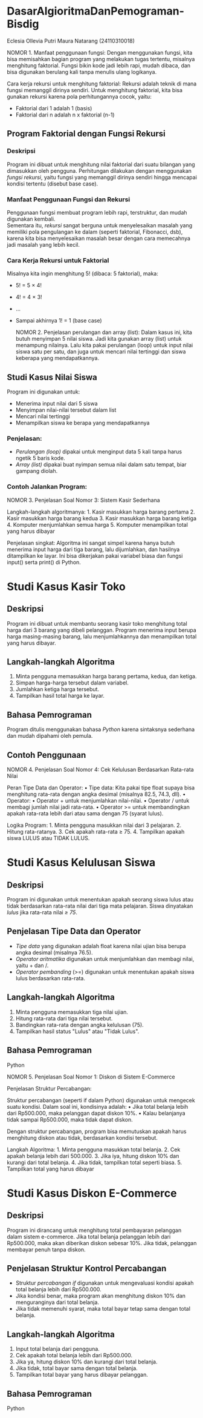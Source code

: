 # DasarAlgioritmaDanPemograman-Bisdig
 Eclesia Ollevia Putri Maura Natarang (24110310018)
 
NOMOR 1. Manfaat penggunaan fungsi:
Dengan menggunakan fungsi, kita bisa memisahkan bagian program yang melakukan tugas tertentu, misalnya menghitung faktorial. Fungsi bikin kode jadi lebih rapi, mudah dibaca, dan bisa digunakan berulang kali tanpa menulis ulang logikanya.

Cara kerja rekursi untuk menghitung faktorial:
Rekursi adalah teknik di mana fungsi memanggil dirinya sendiri. Untuk menghitung faktorial, kita bisa gunakan rekursi karena pola perhitungannya cocok, yaitu:
* Faktorial dari 1 adalah 1 (basis)
* Faktorial dari n adalah n x faktorial (n-1)
  
## Program Faktorial dengan Fungsi Rekursi
### Deskripsi
Program ini dibuat untuk menghitung nilai faktorial dari suatu bilangan yang dimasukkan oleh pengguna. Perhitungan dilakukan dengan menggunakan *fungsi rekursi*, yaitu fungsi yang memanggil dirinya sendiri hingga mencapai kondisi tertentu (disebut base case).
### Manfaat Penggunaan Fungsi dan Rekursi
Penggunaan fungsi membuat program lebih rapi, terstruktur, dan mudah digunakan kembali.  
Sementara itu, *rekursi* sangat berguna untuk menyelesaikan masalah yang memiliki pola pengulangan ke dalam (seperti faktorial, Fibonacci, dsb), karena kita bisa menyelesaikan masalah besar dengan cara memecahnya jadi masalah yang lebih kecil.
### Cara Kerja Rekursi untuk Faktorial
Misalnya kita ingin menghitung 5! (dibaca: 5 faktorial), maka:
- 5! = 5 × 4!
- 4! = 4 × 3!
- ...
- Sampai akhirnya 1! = 1 (base case)

  NOMOR 2. Penjelasan perulangan dan array (list):
Dalam kasus ini, kita butuh menyimpan 5 nilai siswa. Jadi kita gunakan array (list) untuk menampung nilainya.
Lalu kita pakai perulangan (loop) untuk input nilai siswa satu per satu, dan juga untuk mencari nilai tertinggi dan siswa keberapa yang mendapatkannya.

## Studi Kasus Nilai Siswa
Program ini digunakan untuk:
- Menerima input nilai dari 5 siswa
- Menyimpan nilai-nilai tersebut dalam list
- Mencari nilai tertinggi
- Menampilkan siswa ke berapa yang mendapatkannya
### Penjelasan:
- *Perulangan (loop)* dipakai untuk menginput data 5 kali tanpa harus ngetik 5 baris kode.
- *Array (list)* dipakai buat nyimpan semua nilai dalam satu tempat, biar gampang diolah.
### Contoh Jalankan Program:

NOMOR 3. Penjelasan Soal Nomor 3: Sistem Kasir Sederhana

Langkah-langkah algoritmanya:
	1.	Kasir masukkan harga barang pertama
	2.	Kasir masukkan harga barang kedua
	3.	Kasir masukkan harga barang ketiga
	4.	Komputer menjumlahkan semua harga
	5.	Komputer menampilkan total yang harus dibayar

Penjelasan singkat:
Algoritma ini sangat simpel karena hanya butuh menerima input harga dari tiga barang, lalu dijumlahkan, dan hasilnya ditampilkan ke layar. Ini bisa dikerjakan pakai variabel biasa dan fungsi input() serta print() di Python.

# Studi Kasus Kasir Toko

## Deskripsi
Program ini dibuat untuk membantu seorang kasir toko menghitung total harga dari 3 barang yang dibeli pelanggan. Program menerima input berupa harga masing-masing barang, lalu menjumlahkannya dan menampilkan total yang harus dibayar.

## Langkah-langkah Algoritma
1. Minta pengguna memasukkan harga barang pertama, kedua, dan ketiga.
2. Simpan harga-harga tersebut dalam variabel.
3. Jumlahkan ketiga harga tersebut.
4. Tampilkan hasil total harga ke layar.
## Bahasa Pemrograman
Program ditulis menggunakan bahasa *Python* karena sintaksnya sederhana dan mudah dipahami oleh pemula.
## Contoh Penggunaan

NOMOR 4. Penjelasan Soal Nomor 4: Cek Kelulusan Berdasarkan Rata-rata Nilai

Peran Tipe Data dan Operator:
	•	Tipe data: Kita pakai tipe float supaya bisa menghitung rata-rata dengan angka desimal (misalnya 82.5, 74.3, dll).
	•	Operator:
	•	Operator + untuk menjumlahkan nilai-nilai.
	•	Operator / untuk membagi jumlah nilai jadi rata-rata.
	•	Operator >= untuk membandingkan apakah rata-rata lebih dari atau sama dengan 75 (syarat lulus).

Logika Program:
	1.	Minta pengguna masukkan nilai dari 3 pelajaran.
	2.	Hitung rata-ratanya.
	3.	Cek apakah rata-rata ≥ 75.
	4.	Tampilkan apakah siswa LULUS atau TIDAK LULUS.

 # Studi Kasus Kelulusan Siswa

## Deskripsi
Program ini digunakan untuk menentukan apakah seorang siswa lulus atau tidak berdasarkan rata-rata nilai dari tiga mata pelajaran. Siswa dinyatakan *lulus* jika rata-rata nilai *≥ 75*.

## Penjelasan Tipe Data dan Operator
- *Tipe data* yang digunakan adalah float karena nilai ujian bisa berupa angka desimal (misalnya 76.5).
- *Operator aritmatika* digunakan untuk menjumlahkan dan membagi nilai, yaitu + dan /.
- *Operator pembanding* (>=) digunakan untuk menentukan apakah siswa lulus berdasarkan rata-rata.

## Langkah-langkah Algoritma
1. Minta pengguna memasukkan tiga nilai ujian.
2. Hitung rata-rata dari tiga nilai tersebut.
3. Bandingkan rata-rata dengan angka kelulusan (75).
4. Tampilkan hasil status "Lulus" atau "Tidak Lulus".

## Bahasa Pemrograman
Python

NOMOR 5. Penjelasan Soal Nomor 1: Diskon di Sistem E-Commerce

Penjelasan Struktur Percabangan:

Struktur percabangan (seperti if dalam Python) digunakan untuk mengecek suatu kondisi. Dalam soal ini, kondisinya adalah:
	•	Jika total belanja lebih dari Rp500.000, maka pelanggan dapat diskon 10%.
	•	Kalau belanjanya tidak sampai Rp500.000, maka tidak dapat diskon.

Dengan struktur percabangan, program bisa memutuskan apakah harus menghitung diskon atau tidak, berdasarkan kondisi tersebut.

Langkah Algoritma:
	1.	Minta pengguna masukkan total belanja.
	2.	Cek apakah belanja lebih dari 500.000.
	3.	Jika iya, hitung diskon 10% dan kurangi dari total belanja.
	4.	Jika tidak, tampilkan total seperti biasa.
	5.	Tampilkan total yang harus dibayar

 # Studi Kasus Diskon E-Commerce

## Deskripsi
Program ini dirancang untuk menghitung total pembayaran pelanggan dalam sistem e-commerce. Jika total belanja pelanggan lebih dari Rp500.000, maka akan diberikan diskon sebesar 10%. Jika tidak, pelanggan membayar penuh tanpa diskon.

## Penjelasan Struktur Kontrol Percabangan
- Struktur *percabangan if* digunakan untuk mengevaluasi kondisi apakah total belanja lebih dari Rp500.000.
- Jika kondisi benar, maka program akan menghitung diskon 10% dan menguranginya dari total belanja.
- Jika tidak memenuhi syarat, maka total bayar tetap sama dengan total belanja.

## Langkah-langkah Algoritma
1. Input total belanja dari pengguna.
2. Cek apakah total belanja lebih dari Rp500.000.
3. Jika ya, hitung diskon 10% dan kurangi dari total belanja.
4. Jika tidak, total bayar sama dengan total belanja.
5. Tampilkan total bayar yang harus dibayar pelanggan.

## Bahasa Pemrograman
Python
